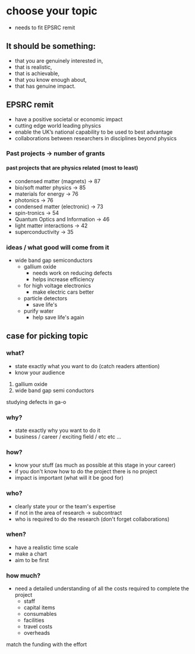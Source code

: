 # choose your topic 

- needs to fit EPSRC remit 


## It should be something:

- that you are genuinely interested in,
- that is realistic,
- that is achievable,
- that you know enough about,
- that has genuine impact.


## EPSRC remit 

- have a positive societal or economic impact
- cutting edge world leading physics
- enable the UK’s national capability to be used to best advantage
- collaborations between researchers in disciplines beyond physics


### Past projects -> number of grants
#### past projects that are physics related (most to least)

- condensed matter (magnets) -> 87 
- bio/soft matter physics -> 85 
- materials for energy -> 76 
- photonics -> 76 
- condensed matter (electronic) -> 73 
- spin-tronics -> 54 
- Quantum Optics and Information -> 46
- light matter interactions -> 42 
- superconductivity -> 35 


### ideas / what good will come from it

- wide band gap semiconductors 
  - gallium oxide 
    - needs work on reducing defects
    - helps increase efficiency 
  - for high voltage electronics 
    - make electric cars better
  - particle detectors
    - save life's 
  - purify water
    - help save life's again




## case for picking topic 


### what?

- state exactly what you want to do (catch readers attention)
- know your audience

1. gallium oxide 
2. wide band gap semi conductors


studying defects in ga-o 
  

### why?

- state exactly why you want to do it 
- business / career / exciting field / etc etc ...


### how?

- know your stuff (as much as possible at this stage in your career)
- if you don't know how to do the project there is no project 
- impact is important (what will it be good for)


### who?

- clearly state your or the team's expertise
- if not in the area of research -> subcontract 
- who is required to do the research (don't forget collaborations)


### when?

- have a realistic time scale 
- make a chart
- aim to be first


### how much?

- need a detailed understanding of all the costs required to complete the project 
  - staff 
  - capital items 
  - consumables
  - facilities
  - travel costs 
  - overheads


match the funding with the effort
